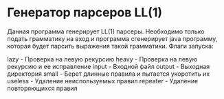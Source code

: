 # Генератор парсеров LL(1)

Данная программа генерирует LL(1) парсеры. Необходимо только подать грамматику на вход и программа сгенерирует java программу, которая будет парсить выражения такой грамматики. Флаги запуска:

lazy - Проверка на левую рекурсию
heavy - Проверка на левую рекурсию и ее исправление
input - Входной файл
output - Выходная директория
small - Берет длинные правила и пытается укоротить их
useless - Удаление неиспользуемых правил
repeater - Удаление повторяющихся правил
